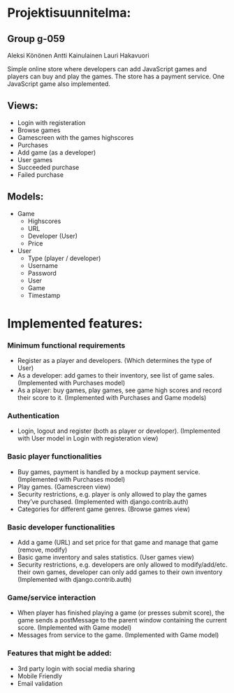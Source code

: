 # Projektisuunnitelma:

## Group g-059
Aleksi Könönen 
Antti Kainulainen
Lauri Hakavuori


Simple online store where developers can add JavaScript games and players can buy and play the games. The store has a payment service. One JavaScript game also implemented.

## Views:
  - Login with registeration
  - Browse games
  - Gamescreen with the games highscores
  - Purchases
  - Add game (as a developer)
  - User games
  - Succeeded purchase
  - Failed purchase

## Models:
  - Game
    - Highscores
    - URL
    - Developer (User)
    - Price
  - User
    - Type (player / developer)
    - Username
    - Password
    - User
    - Game
    - Timestamp

# Implemented features:

###  Minimum functional requirements
  - Register as a player and developers. (Which determines the type of User)
  - As a developer: add games to their inventory, see list of game sales.
  (Implemented with Purchases model)
  - As a player: buy games, play games, see game high scores and record their
  score to it. (Implemented with Purchases and Game models)


###  Authentication
  - Login, logout and register (both as player or developer). (Implemented with
    User model in Login with registeration view)

###  Basic player functionalities
  - Buy games, payment is handled by a mockup payment service. (Implemented with
    Purchases model)
  - Play games. (Gamescreen view)
  - Security restrictions, e.g. player is only allowed to play the games they’ve
   purchased. (Implemented with django.contrib.auth)
  - Categories for different game genres. (Browse games view)

###  Basic developer functionalities
  - Add a game (URL) and set price for that game and manage that game (remove,
    modify)
  - Basic game inventory and sales statistics. (User games view)
  - Security restrictions, e.g. developers are only allowed to modify/add/etc. their own games, developer can only add games to their own inventory (Implemented with django.contrib.auth)

###  Game/service interaction
  - When player has finished playing a game (or presses submit score), the game sends a postMessage to the parent window containing the current score. (Implemented with Game model)
  - Messages from service to the game. (Implemented with Game model)

###  Features that might be added:
  - 3rd party login with social media sharing
  - Mobile Friendly
  - Email validation
